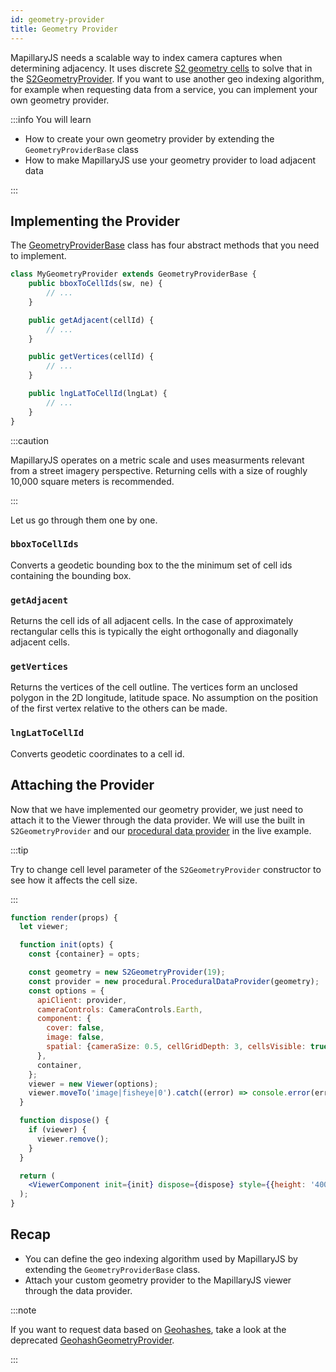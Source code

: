 ```yaml
---
id: geometry-provider
title: Geometry Provider
---
```


MapillaryJS needs a scalable way to index camera captures when determining adjacency. It uses discrete [S2 geometry cells](https://s2geometry.io/) to solve that in the [S2GeometryProvider](/api/classes/api.s2geometryprovider). If you want to use another geo indexing algorithm, for example when requesting data from a service, you can implement your own geometry provider.

:::info You will learn

- How to create your own geometry provider by extending the `GeometryProviderBase` class
- How to make MapillaryJS use your geometry provider to load adjacent data

:::

## Implementing the Provider

The [GeometryProviderBase](/api/classes/api.geometryproviderbase) class has four abstract methods that you need to implement.

```js
class MyGeometryProvider extends GeometryProviderBase {
    public bboxToCellIds(sw, ne) {
        // ...
    }

    public getAdjacent(cellId) {
        // ...
    }

    public getVertices(cellId) {
        // ...
    }

    public lngLatToCellId(lngLat) {
        // ...
    }
}
```

:::caution

MapillaryJS operates on a metric scale and uses measurments relevant from a street imagery perspective. Returning cells with a size of roughly 10,000 square meters is recommended.

:::

Let us go through them one by one.

### `bboxToCellIds`

Converts a geodetic bounding box to the the minimum set of cell ids containing the bounding box.

### `getAdjacent`

Returns the cell ids of all adjacent cells. In the case of approximately rectangular cells this is typically the eight orthogonally and diagonally adjacent cells.

### `getVertices`

Returns the vertices of the cell outline. The vertices form an unclosed polygon in the 2D longitude, latitude space. No assumption on the position of the first vertex relative to the others can be made.

### `lngLatToCellId`

Converts geodetic coordinates to a cell id.

## Attaching the Provider

Now that we have implemented our geometry provider, we just need to attach it to the Viewer through the data provider. We will use the built in `S2GeometryProvider` and our [procedural data provider](/docs/extension/procedural-data-provider) in the live example.

:::tip

Try to change cell level parameter of the `S2GeometryProvider` constructor to see how it affects the cell size.

:::

```jsx live
function render(props) {
  let viewer;

  function init(opts) {
    const {container} = opts;

    const geometry = new S2GeometryProvider(19);
    const provider = new procedural.ProceduralDataProvider(geometry);
    const options = {
      apiClient: provider,
      cameraControls: CameraControls.Earth,
      component: {
        cover: false,
        image: false,
        spatial: {cameraSize: 0.5, cellGridDepth: 3, cellsVisible: true},
      },
      container,
    };
    viewer = new Viewer(options);
    viewer.moveTo('image|fisheye|0').catch((error) => console.error(error));
  }

  function dispose() {
    if (viewer) {
      viewer.remove();
    }
  }

  return (
    <ViewerComponent init={init} dispose={dispose} style={{height: '400px'}} />
  );
}
```

## Recap

- You can define the geo indexing algorithm used by MapillaryJS by extending the `GeometryProviderBase` class.
- Attach your custom geometry provider to the MapillaryJS viewer through the data provider.

:::note

If you want to request data based on [Geohashes](https://en.wikipedia.org/wiki/Geohash), take a look at the deprecated [GeohashGeometryProvider](https://github.com/mapillary/mapillary-js/blob/56c751a0/src/api/GeohashGeometryProvider.ts).

:::
